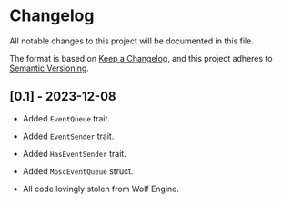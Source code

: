 # Changelog

All notable changes to this project will be documented in this file.

The format is based on [Keep a Changelog](https://keepachangelog.com/en/1.0.0/),
and this project adheres to [Semantic Versioning](https://semver.org/spec/v2.0.0.html).

## [0.1] - 2023-12-08

- Added `EventQueue` trait.
- Added `EventSender` trait.
- Added `HasEventSender` trait.
- Added `MpscEventQueue` struct.

- All code lovingly stolen from Wolf Engine.
